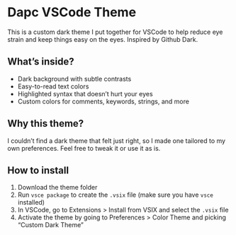 # Dapc VSCode Theme

This is a custom dark theme I put together for VSCode to help reduce eye strain and keep things easy on the eyes. Inspired by Github Dark.

## What’s inside?

- Dark background with subtle contrasts
- Easy-to-read text colors
- Highlighted syntax that doesn’t hurt your eyes
- Custom colors for comments, keywords, strings, and more

## Why this theme?

I couldn’t find a dark theme that felt just right, so I made one tailored to my own preferences. Feel free to tweak it or use it as is.

## How to install

1. Download the theme folder
2. Run `vsce package` to create the `.vsix` file (make sure you have `vsce` installed)
3. In VSCode, go to Extensions > Install from VSIX and select the `.vsix` file
4. Activate the theme by going to Preferences > Color Theme and picking “Custom Dark Theme”
